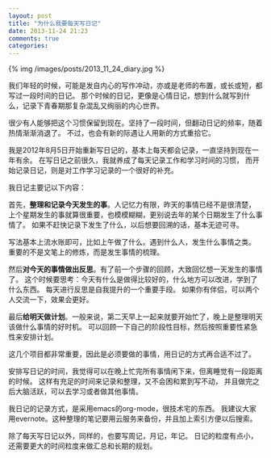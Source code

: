 ```yaml
---
layout: post
title: "为什么我要每天写日记"
date: 2013-11-24 21:23
comments: true
categories: 
---
```


{% img /images/posts/2013_11_24_diary.jpg %}

我们年轻的时候，可能是发自内心的写作冲动，亦或是老师的布置，或长或短，都写过一段时间的日记。
那个时候的日记，更像是心情日记，想到什么就写到什么，记录下青春期那复杂混乱又绚丽的内心世界。

很少有人能够把这个习惯保留到现在。坚持了一段时间，但翻动日记的频率，随着热情渐渐消退了。
不过，也会有新的际遇让人用新的方式重拾它。

我是2012年8月5日开始重新写日记的，基本上每天都会记录，一直坚持到现在一年有余。
在写日记之前很久，我就养成了每天记录工作和学习时间的习惯，
而开始记录日记，则是对工作学习记录的一个很好的补充。

我日记主要记以下内容：

首先，**整理和记录今天发生的事**。人记忆力有限，昨天的事情已经不是很清楚，
上个星期发生的事就算很重要，也模模糊糊，更别说去年的某个日期发生了什么事情了。
如果不赶快记录下发生了什么，以后想要回溯的话，基本无迹可寻。

写法基本上流水账即可，比如上午做了什么。遇到什么人，发生什么事情之类。
重要的不是文笔上的修炼，而是发生事情的梳理。

然后**对今天的事情做出反思**。有了前一个步骤的回顾，大致回忆想一天发生的事情了。
这个时候要思考：今天有什么是做得比较好的，什么地方可以改进，学到了什么东西。
每天进行反思是自我提升的一个重要手段。
如果你有伴侣，可以两个人交流一下，效果会更好。

最后**给明天做计划**。一般来说，第二天早上一起来就要开始忙了，晚上是整理明天该做什么事情的好时机。
可以回顾一下自己的阶段性目标，然后按照重要性紧急性来安排计划。

这几个项目都非常重要，因此是必须要做的事情，用日记的方式再合适不过了。

安排写日记的时间，我觉得可以在晚上忙完所有事情闲下来，但离睡觉有一段距离的时候。
这样有充足的时间来记录和整理，又不会困和累到写不动，
并且做完之后大脑活跃，可以去学习或者做其他事情。

我日记的记录方式，是采用emacs的org-mode，很技术宅的东西。
我建议大家用evernote。这种整理的笔记要用云服务来备份，并且加上索引方便以后搜索。

除了每天写日记以外，同样的，也要写周记，月记，年记。
日记的粒度有点小，还需要更大的时间粒度来做汇总和长期的规划。



